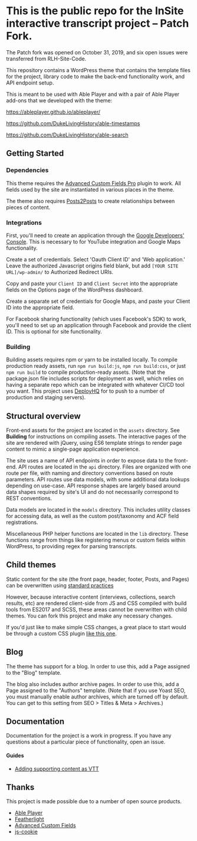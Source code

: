 # This is the public repo for the InSite interactive transcript project – Patch Fork.

The Patch fork was opened on October 31, 2019, and six open issues were transferred from RLH-Site-Code. 

This repository contains a WordPress theme that contains the template files for the project, library code to make the back-end functionality work, and API endpoint setup.

This is meant to be used with Able Player and with a pair of Able Player add-ons that we developed with the theme: 

https://ableplayer.github.io/ableplayer/

https://github.com/DukeLivingHistory/able-timestamps

https://github.com/DukeLivingHistory/able-search


## Getting Started

### Dependencies

This theme requires the [Advanced Custom Fields Pro](https://www.advancedcustomfields.com/) plugin to work. All fields used by the site are instantiated in various places in the theme.

The theme also requires [Posts2Posts](https://wordpress.org/plugins/posts-to-posts/) to create relationships between pieces of content.

### Integrations
First, you'll need to create an application through the [Google Developers' Console](https://console.developers.google.com). This is necessary to for YouTube integration and Google Maps functionality.

Create a set of credentials. Select 'Oauth Client ID' and 'Web application.' Leave the authorized Javascript origins field blank, but add `[YOUR SITE URL]/wp-admin/` to Authorized Redirect URIs.

Copy and paste your `Client ID` and `Client Secret` into the appropriate fields on the Options page of the WordPress dashboard.

Create a separate set of credentials for Google Maps, and paste your Client ID into the appropriate field.

For Facebook sharing functionality (which uses Facebook's SDK) to work, you'll need to set up an application through Facebook and provide the client ID. This is optional for site functionality.

### Building
Building assets requires npm or yarn to be installed locally. To compile production ready assets, run `npm run build:js`, `npm run build:css`, or just `npm run build` to compile production-ready assets. (Note that the package.json file includes scripts for deployment as well, which relies on having a separate repo which can be integrated with whatever CI/CD tool you want. This project uses [DeployHQ](https://www.deployhq.com/) for to push to a number of production and staging servers).

## Structural overview
Front-end assets for the project are located in the `assets` directory. See **Building** for instructions on compiling assets. The interactive pages of the site are rendered with jQuery, using ES6 template strings to render page content to mimic a single-page application experience.

The site uses a name of API endpoints in order to expose data to the front-end. API routes are located in the `api` directory. Files are organized with one route per file, with naming and directory conventions based on route parameters. API routes use data models, with some additional data lookups depending on use-case. API response shapes are largely based around data shapes required by site's UI and do not necessarily correspond to REST conventions.

Data models are located in the `models` directory. This includes utility classes for accessing data, as well as the custom post/taxonomy and ACF field registrations.

Miscellaneous PHP helper functions are located in the `lib` directory. These functions range from things like registering menus or custom fields within WordPress, to providing regex for parsing transcripts.

## Child themes
Static content for the site (the front page, header, footer, Posts, and Pages) can be overwritten using [standard practices](https://codex.wordpress.org/Child_Themes)

However, because interactive content (interviews, collections, search results, etc) are rendered client-side from JS and CSS compiled with build tools from ES2017 and SCSS, these areas cannot be overwritten with child themes. You can fork this project and make any necessary changes.

If you'd just like to make simple CSS changes, a great place to start would be through a custom CSS plugin [like this one](https://wordpress.org/plugins/simple-custom-css/).

## Blog
The theme has support for a blog. In order to use this, add a Page assigned to the "Blog" template.

The blog also includes author archive pages. In order to use this, add a Page assigned to the "Authors" template. (Note that if you use Yoast SEO, you must manually enable author archives, which are turned off by default. You can get to this setting from SEO > Titles & Meta > Archives.)

## Documentation
Documentation for the project is a work in progress. If you have any questions about a particular piece of functionality, open an issue.

#### Guides
* [Adding supporting content as VTT](https://github.com/DukeLivingHistory/RLH-Site-Code/blob/master/docs/editing/EXAMPLE_SUPPORTING_CONTENT_VTT.MD)

## Thanks
This project is made possible due to a number of open source products.
* [Able Player](https://github.com/ableplayer/ableplayer)
* [Featherlight](https://noelboss.github.io/featherlight/)
* [Advanced Custom Fields](https://www.advancedcustomfields.com/)
* [js-cookie](https://github.com/js-cookie/js-cookie)
